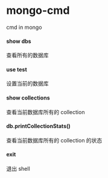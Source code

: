 # mongo-cmd
cmd in mongo


#### show dbs

查看所有的数据库

#### use test

设置当前的数据库

#### show collections

查看当前数据库所有的 collection

#### db.printCollectionStats()

查看当前数据库所有的 collection 的状态



#### exit

退出 shell